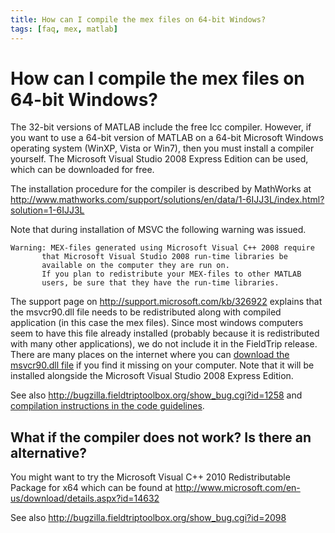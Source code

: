 ```yaml
---
title: How can I compile the mex files on 64-bit Windows?
tags: [faq, mex, matlab]
---
```


# How can I compile the mex files on 64-bit Windows?

The 32-bit versions of MATLAB include the free lcc compiler. However, if you want to use a 64-bit version of MATLAB on a 64-bit Microsoft Windows operating system (WinXP, Vista or Win7), then you must install a compiler yourself. The Microsoft Visual Studio 2008 Express Edition can be used, which can be downloaded for free.

The installation procedure for the compiler is described by MathWorks at http://www.mathworks.com/support/solutions/en/data/1-6IJJ3L/index.html?solution=1-6IJJ3L

Note that during installation of MSVC the following warning was issued.

    Warning: MEX-files generated using Microsoft Visual C++ 2008 require
           that Microsoft Visual Studio 2008 run-time libraries be
           available on the computer they are run on.
           If you plan to redistribute your MEX-files to other MATLAB
           users, be sure that they have the run-time libraries.

The support page on http://support.microsoft.com/kb/326922 explains that the msvcr90.dll file needs to be redistributed along with compiled application (in this case the mex files). Since most windows computers seem to have this file already installed (probably because it is redistributed with many other applications), we do not include it in the FieldTrip release. There are many places on the internet where you can [download the msvcr90.dll file](http://www.google.com/search?rls=en&q=msvcr90) if you find it missing on your computer. Note that it will be installed alongside the Microsoft Visual Studio 2008 Express Edition.

See also http://bugzilla.fieldtriptoolbox.org/show_bug.cgi?id=1258 and
[compilation instructions in the code guidelines](/development/guideline/code#windows_64_bit).

## What if the compiler does not work? Is there an alternative?

You might want to try the Microsoft Visual C++ 2010 Redistributable Package for x64 which can be found at http://www.microsoft.com/en-us/download/details.aspx?id=14632

See also http://bugzilla.fieldtriptoolbox.org/show_bug.cgi?id=2098
